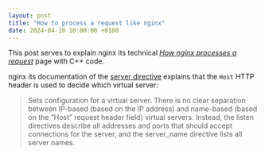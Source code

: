 ```yaml
---
layout: post
title: "How to process a request like nginx"
date: 2024-04-10 10:00:00 +0100
---
```


This post serves to explain nginx its technical [*How nginx processes a request*](https://nginx.org/en/docs/http/request_processing.html) page with C++ code.

nginx its documentation of the [server directive](https://nginx.org/en/docs/http/ngx_http_core_module.html#server) explains that the `Host` HTTP header is used to decide which virtual server:

> Sets configuration for a virtual server. There is no clear separation between IP-based (based on the IP address) and name-based (based on the “Host” request header field) virtual servers. Instead, the listen directives describe all addresses and ports that should accept connections for the server, and the server_name directive lists all server names.

